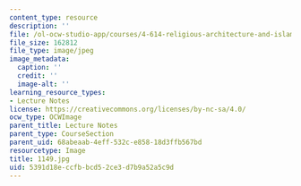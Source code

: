 ```yaml
---
content_type: resource
description: ''
file: /ol-ocw-studio-app/courses/4-614-religious-architecture-and-islamic-cultures-fall-2002/5391d18eccfbbcd52ce3d7b9a52a5c9d_1149.jpg
file_size: 162812
file_type: image/jpeg
image_metadata:
  caption: ''
  credit: ''
  image-alt: ''
learning_resource_types:
- Lecture Notes
license: https://creativecommons.org/licenses/by-nc-sa/4.0/
ocw_type: OCWImage
parent_title: Lecture Notes
parent_type: CourseSection
parent_uid: 68abeaab-4eff-532c-e858-18d3ffb567bd
resourcetype: Image
title: 1149.jpg
uid: 5391d18e-ccfb-bcd5-2ce3-d7b9a52a5c9d
---
```

